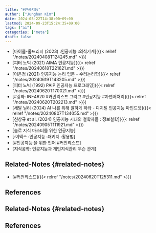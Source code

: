 ```yaml
---
title: "#인공지능"
author: ["Junghan Kim"]
date: 2024-05-22T14:38:00+09:00
lastmod: 2024-09-23T15:24:35+09:00
tags: ["ai"]
categories: ["meta"]
draft: false
---
```


<!--more-->

-   [마이클-울드리지 (2023) :인공지능 :의식기계]({{< relref "/notes/20240408T124245.md" >}})
-   [피터 노빅 (2021) AIMA 인공지능]({{< relref "/notes/20240618T221621.md" >}})
-   [이은정 (2021) 인공지능 논리 입문 - 수리논리학]({{< relref "/notes/20240619T143205.md" >}})
-   [피터 노빅 (1992) PAIP 인공지능 프로그래밍]({{< relref "/notes/20240620T170021.md" >}})
-   [#강좌: INF4820 #커먼리스프 그리고 #인공지능 #자연어처리]({{< relref "/notes/20240620T202213.md" >}})
-   [세달 닐리 (2024) AI 나를 위해 일하게 하라 - 디지털 인공지능 마인드셋]({{< relref "/notes/20240807T134055.md" >}})
-   [신상규 et al. (2024) 인공지능 시대의 철학자들 : 정보철학]({{< relref "/notes/20240905T111921.md" >}})
-   [솔로 지식 마스터를 위한 인공지능]
-   [:이맥스 :인공지능 :패키지 :활용법]
-   [#인공지능:을 위한 언어 #커먼리스프]
-   [지식공학: 인공지능과 개인지식관리 무슨 관계]


## Related-Notes {#related-notes}

-   [#커먼리스프]({{< relref "/notes/20240620T125311.md" >}})

## References

<style>.csl-entry{text-indent: -1.5em; margin-left: 1.5em;}</style><div class="csl-bib-body">
</div>


## Related-Notes {#related-notes}

## References

<style>.csl-entry{text-indent: -1.5em; margin-left: 1.5em;}</style><div class="csl-bib-body">
</div>
